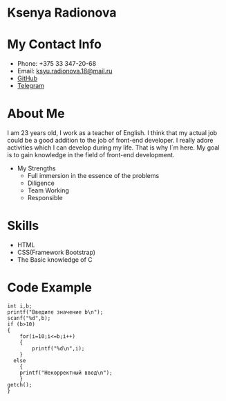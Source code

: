 # Ksenya Radionova
# My Contact Info
* Phone: +375 33 347-20-68
* Email: ksyu.radionova.18@mail.ru
* [GitHub](https://github.com/ksukxella)
* [Telegram](https://t.me/ksukxella)
# About Me
I am 23 years old, I work as a teacher of English. I think that my actual job could be a good addition to the job of front-end developer. I really adore activities which I can develop during my life. That is why I`m here. My goal is to gain knowledge in the field of front-end development.
  * My Strengths
    * Full immersion in the essence of the problems
    * Diligence
    * Team Working
    * Responsible
# Skills
* HTML
* CSS(Framework Bootstrap)
* The Basic knowledge of C
# Code Example
    int i,b;
    printf("Введите значение b\n");
    scanf("%d",b);
    if (b>10)
    {	
    	for(i=10;i<=b;i++)
		{
			printf("%d\n",i);	
    	}
      else
        {
    	printf("Некорректный ввод\n");
	    }
	getch();
    }   